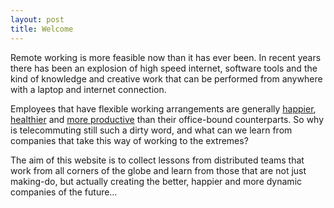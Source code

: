 ```yaml
---
layout: post
title: Welcome
---
```


Remote working is more feasible now than it has ever been. In recent years there has been an explosion of high speed internet, software tools and the kind of knowledge and creative work that can be performed from anywhere with a laptop and internet connection.

Employees that have flexible working arrangements are generally [happier](http://www.connectsolutions.com/remote-worker-study-teleworkers-are-happier-healthier-wealthier), [healthier](http://blog.sqwiggle.com/12-great-ways-to-stay-healthy-as-a-remote-worker/) and [more productive](http://www.businessweek.com/debateroom/archives/2012/01/forget_the_office_let_employees_work_from_home.html) than their office-bound counterparts. So why is telecommuting still such a dirty word, and what can we learn from companies that take this way of working to the extremes?

The aim of this website is to collect lessons from distributed teams that work from all corners of the globe and learn from those that are not just making-do, but actually creating the better, happier and more dynamic companies of the future&hellip;